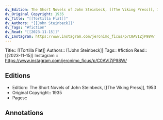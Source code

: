 ```yaml
---
dv_Edition: The Short Novels of John Steinbeck, [[The Viking Press]], 1953
dv_Original Copyright: 1935
dv_Title: "[[Tortilla Flat]]"
dv_Authors: "[[John Steinbeck]]"
dv_Tags: "#fiction"
dv_Read: "[[2023-11-15]]"
dv_Instagram: https://www.instagram.com/jeronimo_ficus/p/C0AVIZjP98W/
---
```

Title:: [[Tortilla Flat]]
Authors:: [[John Steinbeck]]
Tags:: #fiction 
Read:: [[2023-11-15]]
Instagram :: https://www.instagram.com/jeronimo_ficus/p/C0AVIZjP98W/

## Editions
- Edition:: The Short Novels of John Steinbeck, [[The Viking Press]], 1953
- Original Copyright:: 1935
- Pages::

## Annotations
